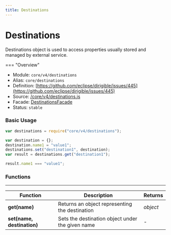 ```yaml
---
title: Destinations
---
```


Destinations
===


Destinations object is used to access properties usually stored and managed by external service. 

=== "Overview"
- Module: `core/v4/destinations`
- Alias: `core/destinations`
- Definition: [https://github.com/eclipse/dirigible/issues/445](https://github.com/eclipse/dirigible/issues/445)
- Source: [/core/v4/destinations.js](https://github.com/dirigiblelabs/api-core/blob/master/core/v4/destinations.js)
- Facade: [DestinationsFacade](https://github.com/eclipse/dirigible/blob/master/api/api-facade/api-core/src/main/java/org/eclipse/dirigible/api/v3/core/DestinationsFacade.java)
- Status: `stable`

### Basic Usage

```javascript
var destinations = require("core/v4/destinations");

var destination = {};
destination.name1 = "value1";
destinations.set("destination1", destination);
var result = destinations.get("destination1");

result.name1 === "value1";
```


### Functions

---

Function     | Description | Returns
------------ | ----------- | --------
**get(name)**   | Returns an object representing the destination | *object*
**set(name, destination)**   | Sets the destination object under the given name | -
